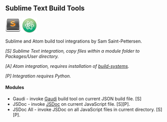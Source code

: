 ## Sublime Text Build Tools

![Alt text](/sublimetext_icon.png?raw=true "Sublime Text")
![Alt Text](/atom_icon.png?raw=true "Atom")

Sublime and Atom build tool integrations by Sam Saint-Pettersen. 

*[S] Sublime Text integration, copy files within a module folder to Packages/User directory.*

*[A] Atom integration, requires installation of [build-systems](https://atom.io/packages/build-systems).*

*[P] Integration requires Python.*

#### Modules

* Gaudi - invoke [Gaudi](https://github.com/stpettersens/Gaudi) build tool on current JSON build file. [S]
* JSDoc - invoke [JSDoc](https://github.com/jsdoc3/jsdoc) on current JavaScript file. [S][P].
* JSDoc All - invoke JSDoc on all JavaScript files in current directory. [S][P].
